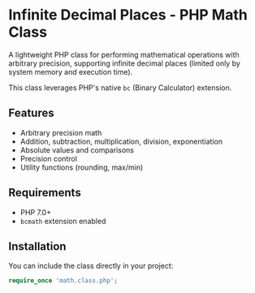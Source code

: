 # Infinite Decimal Places - PHP Math Class

A lightweight PHP class for performing mathematical operations with arbitrary precision, supporting infinite decimal places (limited only by system memory and execution time).

This class leverages PHP's native `bc` (Binary Calculator) extension.

## Features

- Arbitrary precision math
- Addition, subtraction, multiplication, division, exponentiation
- Absolute values and comparisons
- Precision control
- Utility functions (rounding, max/min)

## Requirements

- PHP 7.0+
- `bcmath` extension enabled

## Installation

You can include the class directly in your project:

```php
require_once 'math.class.php';
